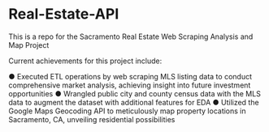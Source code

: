 # Real-Estate-API

This is a repo for the Sacramento Real Estate Web Scraping Analysis and Map Project 

Current achievements for this project include: 

● Executed ETL operations by web scraping MLS listing data to conduct comprehensive market analysis, achieving insight into future investment opportunities
● Wrangled public city and county census data with the MLS data to augment the dataset with additional features for EDA
● Utilized the Google Maps Geocoding API to meticulously map property locations in Sacramento, CA, unveiling residential possibilities
